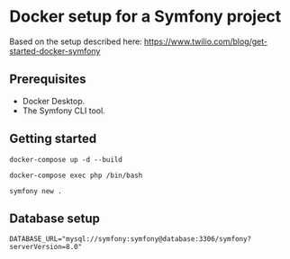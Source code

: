 # Docker setup for a Symfony project

Based on the setup described here: https://www.twilio.com/blog/get-started-docker-symfony

## Prerequisites
- Docker Desktop.
- The Symfony CLI tool.

## Getting started
```docker-compose up -d --build```

```docker-compose exec php /bin/bash```

```symfony new .```

## Database setup

```DATABASE_URL="mysql://symfony:symfony@database:3306/symfony?serverVersion=8.0"```

